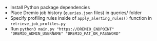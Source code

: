 - Install Python package dependencies
- Place Dremio job history (`queries.json` files) in queries/ folder
- Specify profiling rules inside of `apply_alerting_rules()` function in `retrieve_job_profiles.py`
- Run `python3 main.py "https://DREMIO_ENDPOINT" "DREMIO_ADMIN_USERNAME" "DREMIO_PAT_OR_PASSWORD"`
